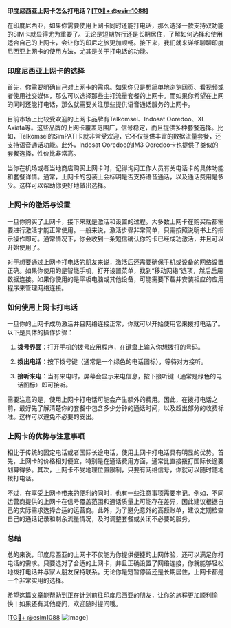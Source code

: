**印度尼西亚上网卡怎么打电话？[[TG💪+ @esim1088](https://t.me/s/esim1088)]**

在印度尼西亚，如果你需要使用上网卡同时还能打电话，那么选择一款支持双功能的SIM卡就显得尤为重要了。无论是短期旅行还是长期居住，了解如何选择和使用适合自己的上网卡，会让你的印尼之旅更加顺畅。接下来，我们就来详细聊聊印度尼西亚上网卡的使用方法，尤其是关于打电话的功能。

### 印度尼西亚上网卡的选择

首先，你需要明确自己对上网卡的需求。如果你只是想简单地浏览网页、看视频或者使用社交媒体，那么可以选择那些主打流量套餐的上网卡。而如果你希望在上网的同时还能打电话，那么就需要关注那些提供语音通话服务的上网卡。

目前市场上比较受欢迎的上网卡品牌有Telkomsel、Indosat Ooredoo、XL Axiata等。这些品牌的上网卡覆盖范围广，信号稳定，而且提供多种套餐选择。比如，Telkomsel的SimPATI卡就非常受欢迎，它不仅提供丰富的数据流量套餐，还支持语音通话功能。此外，Indosat Ooredoo的IM3 Ooredoo卡也提供了类似的套餐选择，性价比非常高。

当你在机场或者当地商店购买上网卡时，记得询问工作人员有关电话卡的具体功能和套餐详情。通常，上网卡的包装上会标明是否支持语音通话，以及通话费用是多少。这样可以帮助你更好地做出选择。

### 上网卡的激活与设置

一旦你购买了上网卡，接下来就是激活和设置的过程。大多数上网卡在购买后都需要进行激活才能正常使用。一般来说，激活步骤非常简单，只需按照说明书上的指示操作即可。通常情况下，你会收到一条短信确认你的卡已经成功激活，并且可以开始使用了。

对于想要通过上网卡打电话的朋友来说，激活后还需要确保手机或设备的网络设置正确。如果你使用的是智能手机，打开设置菜单，找到“移动网络”选项，然后启用数据连接。如果你使用的是平板电脑或其他设备，可能需要下载并安装相应的应用程序来管理网络连接。

### 如何使用上网卡打电话

一旦你的上网卡成功激活并且网络连接正常，你就可以开始使用它来拨打电话了。以下是具体的操作步骤：

1. **拨号界面**：打开手机的拨号应用程序，在键盘上输入你想拨打的号码。
   
2. **拨出电话**：按下拨号键（通常是一个绿色的电话图标），等待对方接听。

3. **接听来电**：当有来电时，屏幕会显示来电信息，按下接听键（通常是绿色的电话图标）即可接听。

需要注意的是，使用上网卡打电话可能会产生额外的费用。因此，在拨打电话之前，最好先了解清楚你的套餐中包含多少分钟的通话时间，以及超出部分的收费标准。这样可以避免不必要的支出。

### 上网卡的优势与注意事项

相比于传统的固定电话或者国际长途电话，使用上网卡打电话具有明显的优势。首先，上网卡的价格相对便宜，特别是在通话费用方面，通常比直接拨打国际长途要划算得多。其次，上网卡不受地理位置限制，只要有网络信号，你就可以随时随地拨打电话。

不过，在享受上网卡带来的便利的同时，也有一些注意事项需要牢记。例如，不同运营商提供的上网卡在信号覆盖范围和通话质量上可能存在差异，因此建议根据自己的实际需求选择合适的运营商。此外，为了避免意外的高额账单，建议定期检查自己的通话记录和剩余流量情况，及时调整套餐或关闭不必要的服务。

### 总结

总的来说，印度尼西亚的上网卡不仅能为你提供便捷的上网体验，还可以满足你打电话的需求。只要选对了合适的上网卡，并且正确设置了网络连接，你就能够轻松地拨打电话并与家人朋友保持联系。无论你是短暂停留还是长期居住，上网卡都是一个非常实用的选择。

希望这篇文章能帮助到正在计划前往印度尼西亚的朋友，让你的旅程更加顺利愉快！如果还有其他疑问，欢迎随时提问哦。

[[TG💪+ @esim1088](https://t.me/s/esim1088) ![Image](https://i.postimg.cc/4NQfJmqS/Snipaste-2025-05-13-00-14-12.png)]